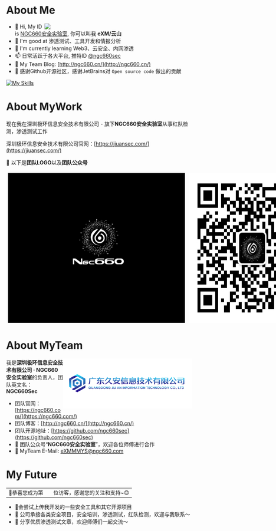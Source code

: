# About Me

<img align='right' src="https://github-readme-stats.zohan.tech/api?username=ngc660sec&hide_title=true&hide_border=true&show_icons=true&include_all_commits=true&bg_color=0,EC6C6C,FFD479,FFFC79,73FA79&theme=graywhite&locale=cn" width="400">

- 👋 Hi, My ID is [NGC660安全实验室](https://twitter.com/ngc660sec), 你可以叫我 **eXM/云山**
- 💫 I'm good at 渗透测试、工具开发和情报分析
- 🌱 I'm currently learning Web3、云安全、内网渗透
- 📫 日常活跃于各大平台, 推特ID [@ngc660sec](https://twitter.com/AabyssZG)
- 👋 My Team Blog: [http://ngc660.cn/](http://ngc660.cn/)
- 💞️ 感谢Github开源社区，感谢JetBrains对 `Open source code` 做出的贡献

[![My Skills](https://skillicons.dev/icons?i=python,flask,java,spring,idea,go,aws,cloudflare,gcp,linux,raspberrypi,docker,kubernetes,bash,php,html,js,androidstudio,cpp,c,git,githubactions,md,mysql,redis,arduino,ps,pr,twitter)](https://skillicons.dev)

# About MyWork

现在我在深圳极环信息安全技术有限公司 - 旗下**NGC660安全实验室**从事红队检测，渗透测试工作

深圳极环信息安全技术有限公司官网：[https://jiuansec.com/](https://jiuansec.com/)

💬 以下是**团队LOGO**以及**团队公众号**

<div style="display: flex;">
  <img src="./team2.png" alt="Image 1" style="width: 480px; height: auto; margin: 5px;">
  <img src="./公众号.jpg" alt="Image 2" style="width: 480px; height: auto; margin: 5px;">
</div>

# About MyTeam

<img align='right' src="./company.png" width="350">

我是**深圳极环信息安全技术有限公司 · NGC660安全实验室**的负责人，团队英文名：**NGC660Sec**

- 团队官网：[https://ngc660.com/](https://ngc660.com/)
- 团队博客：[http://ngc660.cn/](http://ngc660.cn/)
- 团队开源地址：[https://github.com/ngc660sec](https://github.com/ngc660sec)
- 💞️ 团队公众号“**NGC660安全实验室**”，欢迎各位师傅进行合作
- 👋 MyTeam E-Mail: eXMMMYS@ngc660.com

# My Future

<table>
  <tr>
    <td>🥰恭喜您成为第</td>
    <td><img src="https://profile-counter.glitch.me/ngc660sec/count.svg" alt="" /></td>
    <td>位访客，感谢您的关注和支持~😍</td>
  </tr>
</table>


- 💞会尝试上传我开发的一些安全工具和其它开源项目
- 🌱 公司承接各类安全项目，安全培训，渗透测试，红队检测，欢迎与我联系～
- 👋 分享优质渗透测试文章，欢迎师傅们一起交流～
